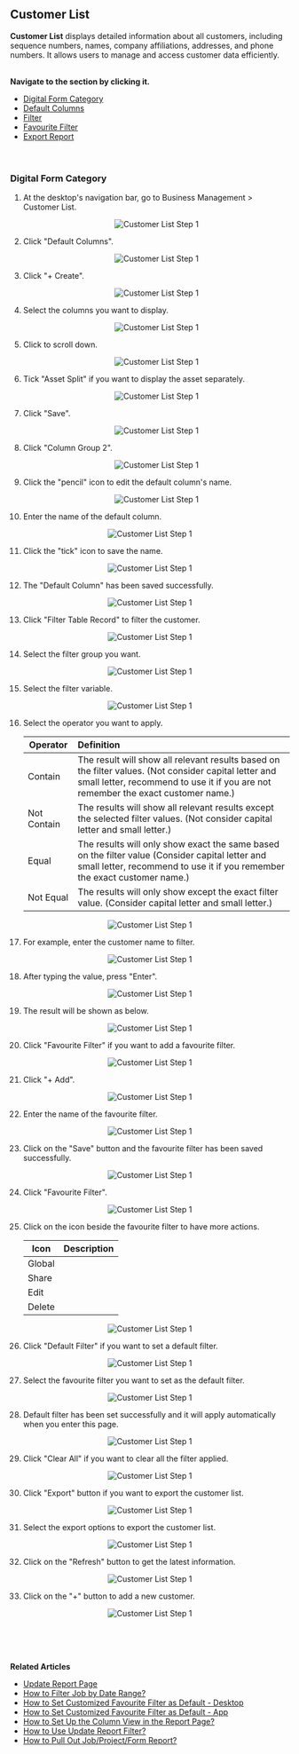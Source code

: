 ## Customer List

**Customer List** displays detailed information about all customers, including sequence numbers, names, company affiliations, addresses, and phone numbers. It allows users to manage and access customer data efficiently.<br><br>

**Navigate to the section by clicking it.**<br>

- [Digital Form Category](#section1)<br>
- [Default Columns](#section2)<br>
- [Filter](#section3)<br>
- [Favourite Filter](#section4)<br>
- [Export Report](#section5)
<br><br><br>

<a id="section1"></a>

### Digital Form Category

1. At the desktop's navigation bar, go to Business Management > Customer List.

   <p align="center">
     <img src="img/Customer_List_Step_1.png" alt="Customer List Step 1">
   </p>

2. Click "Default Columns".

   <p align="center">
     <img src="img/Customer_List_Step_1.png" alt="Customer List Step 1">
   </p>

3. Click "+ Create".

   <p align="center">
     <img src="img/Customer_List_Step_1.png" alt="Customer List Step 1">
   </p>

4. Select the columns you want to display.

   <p align="center">
     <img src="img/Customer_List_Step_1.png" alt="Customer List Step 1">
   </p>

5. Click to scroll down.

   <p align="center">
     <img src="img/Customer_List_Step_1.png" alt="Customer List Step 1">
   </p>

6. Tick "Asset Split" if you want to display the asset separately.

   <p align="center">
     <img src="img/Customer_List_Step_1.png" alt="Customer List Step 1">
   </p>

7. Click "Save".

   <p align="center">
     <img src="img/Customer_List_Step_1.png" alt="Customer List Step 1">
   </p>

8. Click "Column Group 2".

   <p align="center">
     <img src="img/Customer_List_Step_1.png" alt="Customer List Step 1">
   </p>

9. Click the "pencil" icon to edit the default column's name.

   <p align="center">
     <img src="img/Customer_List_Step_1.png" alt="Customer List Step 1">
   </p>

10. Enter the name of the default column.

   <p align="center">
     <img src="img/Customer_List_Step_1.png" alt="Customer List Step 1">
   </p>

11. Click the "tick" icon to save the name.

   <p align="center">
     <img src="img/Customer_List_Step_1.png" alt="Customer List Step 1">
   </p>

12. The "Default Column" has been saved successfully.

   <p align="center">
     <img src="img/Customer_List_Step_1.png" alt="Customer List Step 1">
   </p>

13. Click "Filter Table Record" to filter the customer.

   <p align="center">
     <img src="img/Customer_List_Step_1.png" alt="Customer List Step 1">
   </p>

14. Select the filter group you want.

   <p align="center">
     <img src="img/Customer_List_Step_1.png" alt="Customer List Step 1">
   </p>

15. Select the filter variable.

   <p align="center">
     <img src="img/Customer_List_Step_1.png" alt="Customer List Step 1">
   </p>

16. Select the operator you want to apply.

    | Operator | Definition | 
    |---------|:-----|
    | Contain | The result will show all relevant results based on the filter values. (Not consider capital letter and small letter, recommend to use it if you are not remember the exact customer name.) |
    | Not Contain | The results will show all relevant results except the selected filter values. (Not consider capital letter and small letter.)| 
    | Equal | The results will only show exact the same based on the filter value (Consider capital letter and small letter, recommend to use it if you remember the exact customer name.)| 
    | Not Equal | The results will only show except the exact filter value. (Consider capital letter and small letter.) |

   <p align="center">
     <img src="img/Customer_List_Step_1.png" alt="Customer List Step 1">
   </p>

17. For example, enter the customer name to filter.

   <p align="center">
     <img src="img/Customer_List_Step_1.png" alt="Customer List Step 1">
   </p>

18. After typing the value, press "Enter".

   <p align="center">
     <img src="img/Customer_List_Step_1.png" alt="Customer List Step 1">
   </p>

19. The result will be shown as below.

   <p align="center">
     <img src="img/Customer_List_Step_1.png" alt="Customer List Step 1">
   </p>

20. Click "Favourite Filter" if you want to add a favourite filter.

   <p align="center">
     <img src="img/Customer_List_Step_1.png" alt="Customer List Step 1">
   </p>

21. Click "+ Add".

   <p align="center">
     <img src="img/Customer_List_Step_1.png" alt="Customer List Step 1">
   </p>

22. Enter the name of the favourite filter.

   <p align="center">
     <img src="img/Customer_List_Step_1.png" alt="Customer List Step 1">
   </p>

23. Click on the "Save" button and the favourite filter has been saved successfully.

   <p align="center">
     <img src="img/Customer_List_Step_1.png" alt="Customer List Step 1">
   </p>

24. Click "Favourite Filter".

   <p align="center">
     <img src="img/Customer_List_Step_1.png" alt="Customer List Step 1">
   </p>

25. Click on the icon beside the favourite filter to have more actions.

    | Icon | Description |
    |------|-------------|
    | Global |  |
    | Share |  |
    | Edit |  |
    | Delete |  |

   <p align="center">
     <img src="img/Customer_List_Step_1.png" alt="Customer List Step 1">
   </p>

26. Click "Default Filter" if you want to set a default filter.

   <p align="center">
     <img src="img/Customer_List_Step_1.png" alt="Customer List Step 1">
   </p>

27. Select the favourite filter you want to set as the default filter.

   <p align="center">
     <img src="img/Customer_List_Step_1.png" alt="Customer List Step 1">
   </p>

28. Default filter has been set successfully and it will apply automatically when you enter this page.

   <p align="center">
     <img src="img/Customer_List_Step_1.png" alt="Customer List Step 1">
   </p>

29. Click "Clear All" if you want to clear all the filter applied.

   <p align="center">
     <img src="img/Customer_List_Step_1.png" alt="Customer List Step 1">
   </p>

30. Click "Export" button if you want to export the customer list.

   <p align="center">
     <img src="img/Customer_List_Step_1.png" alt="Customer List Step 1">
   </p>

31. Select the export options to export the customer list.

   <p align="center">
     <img src="img/Customer_List_Step_1.png" alt="Customer List Step 1">
   </p>

32. Click on the "Refresh" button to get the latest information.

   <p align="center">
     <img src="img/Customer_List_Step_1.png" alt="Customer List Step 1">
   </p>

33. Click on the "+" button to add a new customer.

   <p align="center">
     <img src="img/Customer_List_Step_1.png" alt="Customer List Step 1">
   </p>

<br><br><br>

**Related Articles**
- [Update Report Page](Report_Update_Page.md)
- [How to Filter Job by Date Range?](Job_Filter_by_Date_Range.md)
- [How to Set Customized Favourite Filter as Default - Desktop ](Default_Favourite_Filter.md)
- [How to Set Customized Favourite Filter as Default - App ](Default_Favourite_Filter_App.md)
- [How to Set Up the Column View in the Report Page?](How_to_Set_Up_the_Column_View_in_the_Report_Page.md)
- [How to Use Update Report Filter?](Job_Update_Report_Filter.md)
- [How to Pull Out Job/Project/Form Report?](Export_Report.md)
